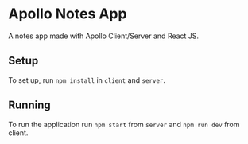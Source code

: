 # Apollo Notes App

A notes app made with Apollo Client/Server and React JS.

## Setup

To set up, run `npm install` in `client` and `server`.

## Running

To run the application run `npm start` from `server` and `npm run dev` from client.
